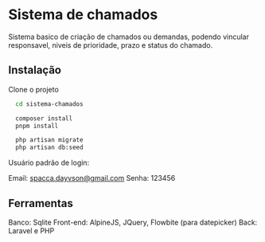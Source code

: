 # Sistema de chamados

Sistema basico de criação de chamados ou demandas, podendo vincular responsavel, niveis de prioridade, prazo e status do chamado.



## Instalação

Clone o projeto

```bash
  cd sistema-chamados

  composer install
  pnpm install

  php artisan migrate
  php artisan db:seed

```

Usuário padrão de login:

Email: spacca.dayvson@gmail.com
Senha: 123456

## Ferramentas

Banco: Sqlite
Front-end: AlpineJS, JQuery, Flowbite (para datepicker)
Back: Laravel e PHP
